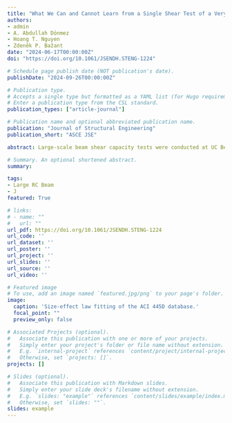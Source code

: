 ```yaml
---
title: "What We Can and Cannot Learn from a Single Shear Test of a Very Large RC Beam"
authors:
- admin
- A. Abdullah Dönmez
- Hoang T. Nguyen
- Zdeněk P. Bažant
date: "2024-06-17T00:00:00Z"
doi: "https://doi.org/10.1061/JSENDH.STENG-1224"

# Schedule page publish date (NOT publication's date).
publishDate: "2024-09-26T00:00:00Z"

# Publication type.
# Accepts a single type but formatted as a YAML list (for Hugo requirements).
# Enter a publication type from the CSL standard.
publication_types: ["article-journal"]

# Publication name and optional abbreviated publication name.
publication: "Journal of Structural Engineering"
publication_short: "ASCE JSE"

abstract: Large-scale beam shear capacity tests were conducted at UC Berkeley (2021) and University of Toronto (2015), representing the largest three-point-bend tests to date. While these tests provided valuable data, the paper criticizes the associated blind prediction competitions as flawed because competitors were only given concrete compression strength and E modulus, without other crucial material properties. Analysis of 784 previous tests and finite-element simulations shows that accurate predictions (like the winning 2.7% error) were statistically improbable (0.90% probability), making such competitions essentially random. Although the winning solutions used beam mechanics without fracture mechanics, the tests themselves remain valuable contributions to the shear capacity database.

# Summary. An optional shortened abstract.
summary: 

tags:
- Large RC Beam
- J
featured: True

# links:
# - name: ""
#   url: ""
url_pdf: https://doi.org/10.1061/JSENDH.STENG-1224
url_code: ''
url_dataset: ''
url_poster: ''
url_project: ''
url_slides: ''
url_source: ''
url_video: ''

# Featured image
# To use, add an image named `featured.jpg/png` to your page's folder. 
image:
  caption: 'Size-effect law fitting of the ACI 445D database.'
  focal_point: ""
  preview_only: false

# Associated Projects (optional).
#   Associate this publication with one or more of your projects.
#   Simply enter your project's folder or file name without extension.
#   E.g. `internal-project` references `content/project/internal-project/index.md`.
#   Otherwise, set `projects: []`.
projects: []

# Slides (optional).
#   Associate this publication with Markdown slides.
#   Simply enter your slide deck's filename without extension.
#   E.g. `slides: "example"` references `content/slides/example/index.md`.
#   Otherwise, set `slides: ""`.
slides: example
---
```

